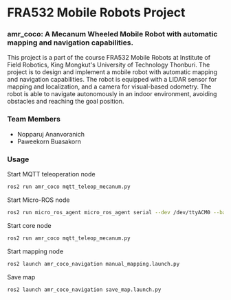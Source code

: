 # FRA532 Mobile Robots Project

### amr_coco: A Mecanum Wheeled Mobile Robot with automatic mapping and navigation capabilities.

This project is a part of the course FRA532 Mobile Robots at Institute of Field Robotics, King Mongkut's University of Technology Thonburi. The project is to design and implement a mobile robot with automatic mapping and navigation capabilities. The robot is equipped with a LIDAR sensor for mapping and localization, and a camera for visual-based odometry. The robot is able to navigate autonomously in an indoor environment, avoiding obstacles and reaching the goal position.

### Team Members
- Nopparuj Ananvoranich
- Paweekorn Buasakorn

### Usage

Start MQTT teleoperation node
```bash
ros2 run amr_coco mqtt_teleop_mecanum.py
```

Start Micro-ROS node
```bash
ros2 run micro_ros_agent micro_ros_agent serial --dev /dev/ttyACM0 --baudrate 2000000
```

Start core node
```bash
ros2 run amr_coco mqtt_teleop_mecanum.py
```

Start mapping node
```bash
ros2 launch amr_coco_navigation manual_mapping.launch.py
```

Save map
```bash
ros2 launch amr_coco_navigation save_map.launch.py
```